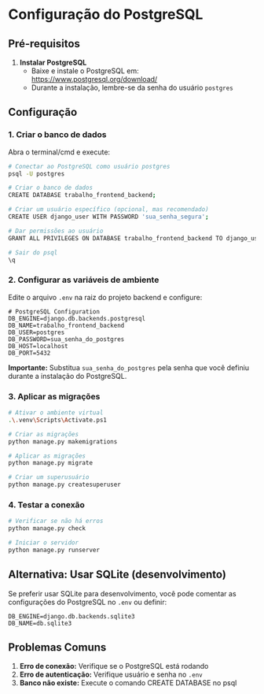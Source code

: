 # Configuração do PostgreSQL

## Pré-requisitos

1. **Instalar PostgreSQL**
   - Baixe e instale o PostgreSQL em: https://www.postgresql.org/download/
   - Durante a instalação, lembre-se da senha do usuário `postgres`

## Configuração

### 1. Criar o banco de dados

Abra o terminal/cmd e execute:

```bash
# Conectar ao PostgreSQL como usuário postgres
psql -U postgres

# Criar o banco de dados
CREATE DATABASE trabalho_frontend_backend;

# Criar um usuário específico (opcional, mas recomendado)
CREATE USER django_user WITH PASSWORD 'sua_senha_segura';

# Dar permissões ao usuário
GRANT ALL PRIVILEGES ON DATABASE trabalho_frontend_backend TO django_user;

# Sair do psql
\q
```

### 2. Configurar as variáveis de ambiente

Edite o arquivo `.env` na raiz do projeto backend e configure:

```env
# PostgreSQL Configuration
DB_ENGINE=django.db.backends.postgresql
DB_NAME=trabalho_frontend_backend
DB_USER=postgres
DB_PASSWORD=sua_senha_do_postgres
DB_HOST=localhost
DB_PORT=5432
```

**Importante:** Substitua `sua_senha_do_postgres` pela senha que você definiu durante a instalação do PostgreSQL.

### 3. Aplicar as migrações

```bash
# Ativar o ambiente virtual
.\.venv\Scripts\Activate.ps1

# Criar as migrações
python manage.py makemigrations

# Aplicar as migrações
python manage.py migrate

# Criar um superusuário
python manage.py createsuperuser
```

### 4. Testar a conexão

```bash
# Verificar se não há erros
python manage.py check

# Iniciar o servidor
python manage.py runserver
```

## Alternativa: Usar SQLite (desenvolvimento)

Se preferir usar SQLite para desenvolvimento, você pode comentar as configurações do PostgreSQL no `.env` ou definir:

```env
DB_ENGINE=django.db.backends.sqlite3
DB_NAME=db.sqlite3
```

## Problemas Comuns

1. **Erro de conexão:** Verifique se o PostgreSQL está rodando
2. **Erro de autenticação:** Verifique usuário e senha no `.env`
3. **Banco não existe:** Execute o comando CREATE DATABASE no psql
